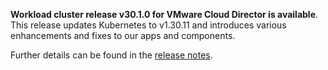 **Workload cluster release v30.1.0 for VMware Cloud Director is available**. This release updates Kubernetes to v1.30.11 and introduces various enhancements and fixes to our apps and components.

Further details can be found in the [release notes](https://docs.giantswarm.io/changes/workload-cluster-releases-cloud-director/releases/cloud-director-30.1.0).
